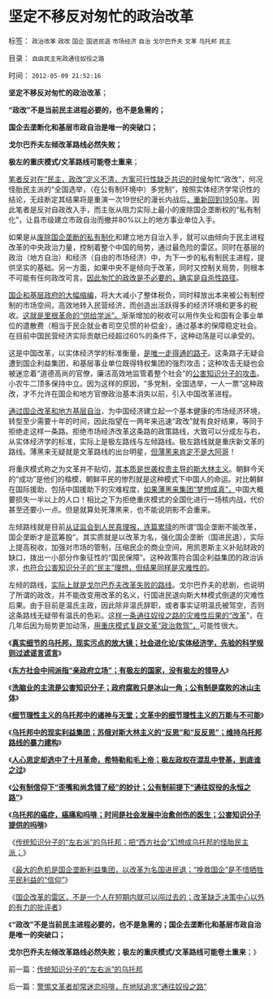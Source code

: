 # 坚定不移反对匆忙的政治改革

标签： `政治改革` `政改` `国企` `国进民退` `市场经济` `自治` `戈尔巴乔夫` `文革` `乌托邦` `民主` 

目录： `自由民主宪政通往奴役之路`

时间： `2012-05-09 21:52:16`

**坚定不移反对匆忙的政治改革**；

**“政改”不是当前民主进程必要的，也不是急需的；**

**国企去垄断化和基层市政自治是唯一的突破口；**

**戈尔巴乔夫左倾改革路线必然失败；**

**极左的重庆模式/文革路线可能卷土重来**；

[笔者反对在“民主，政改”定义不清，方案可行性缺乏共识的时侯](../../../2010/11/3/“政治改革”必须首先在法学中精确定义.md)匆忙“政改”，何况怪胎民主派的“全国选举，（在公有制环境中）多党制”，按照实体经济学常识性的结论，无歧断定其结果将是重演一次19世纪的漫长内战后[，重新回到1950年](../../../2012/5/8/细节理性主义乌托邦的忆苦思甜.md)。因此笔者是反对自政改入手，而主张从阻力实际上最小的废除国企垄断权的“私有制化”，让县市级建立市政自治而撤并80%以上的地方事业单位入手。

如果是从[废除国企垄断的私有制化](../../../2012/5/8/国企改革的雷区，不是容易闯过去的.md)和建立地方自治入手，就可以由倾向于民主进程改革的中央政治力量，控制着整个中国的局势，通过最危险的雷区。同时在基层的政治（地方自治）和经济（自由的市场经济）中，为下一步的私有制民主进程，提供坚实的基础。另一方面，如果中央不是倾向于改革，同时又控制关局势，则根本不可能有任何政改可言。[因此匆忙的政改是不必要的，确实是自杀性路径](../../../2011/10/30/脱离私有制的“民主”将毁于民粹冲击波.md)。

[国企和基层政府的大幅缩编](../../../2010/4/28/大道无为：任何历史和现实的政策必须顺势而为.md)，将大大减小了整体税负，同时释放出本来被公有制控制的市场空间，高效地转入民营经济，而创造出活跃得多的经济环境和更多的税收。[这就是里根革命的“供给学派”。](../../../2011/8/12/里根减税灭苏联.md)渐渐增加的税收可以用作失业和国有企事业单位的遣散费（相当于民企就业者司空见惯的补偿金），通过基本的保障稳定社会。在目前中国民营经济实际贡献已经超过60%的条件下，这种动荡是可以承受的。

这是中国改革，以实体经济学的标准衡量，[是唯一走得通的路子](../../../2012/2/23/民主改革者要有勇气“海宇天空独往来”.md)。这条路子无疑会遭到国企利益集团，和基层事业单位既得特权集团的强烈攻击；这种攻击无疑也会被迷恋着“道德高尚的官僚，廉洁高效地监管着整个社会”的[公害知识分子的攻击](../../../2012/5/8/乌托邦的元首，形象总是无可奈何花落去.md)。小农牛二顶多保持中立。因为这样的原因，“多党制，全国选举，一人一票”这种政改，才不允许在国企和地方官僚政治基本消失以前，引入中国改革进程。

[通过国企改革和地方基层自治](../../../2012/1/7/特色民主派不愿承认中国的民主努力.md)，为中国经济建立起一个基本健康的市场经济环境，转型至少需要十年的时间，因此指望在一两年来迅速“政改”就有良好结果，等同于拒绝走这样一条路。拒绝市场经济改革这条路的政策路线，大致可以分成左与右，从实体经济学的标准，实际上是极左路线与左倾路线。极左路线就是重庆新文革的路线。薄黑来无疑就是文革路线的出台明星，[但薄黑来肯定不是大阿哥](http://hi.baidu.com/darthchn/blog/item/ece86d3e53c4b7e27d1e71b6.html)！

将重庆模式称之为文革并不贴切，[其本质是世袭权贵主导的斯大林主义](../../../2012/5/7/乌托邦中的现实利益集团.md)。朝鲜今天的“成功”是他们的楷模，朝鲜平民的惨烈就是这种模式下中国人的命运。对比朝鲜在国际援助，包括中国援助下的灾难程度，[如果薄黑来集团“梦想成真”，](../../../2012/1/7/金正恩同学当班长的政治价值.md)中国大概要损失一半以上的人口！相比之下为拒绝重庆模式的全国化进行一场核内战，代价甚至还要小一点。但是就算处死薄黑来，也不能说阴影不会重来。

左倾路线就是目前[从证监会到人民真理报，连篇累牍](../../../2012/5/8/妖魔化跨国公司的国企民族主义；.md)的所谓“国企垄断不能改革，国企垄断才是蓝筹股”。其实质就是以改革为名，强化国企垄断（国进民退），实际上提高税收，加强对市场的管制，压缩民企的商业空间，用凯恩斯主义补贴财政的缺口，拨出一小部分作象征性的“国民保障”。这种政策符合国企利益集团的政治诉求，[也符合公害知识分子的“民主”理想，但结果同样是灾难性的](../../../2012/5/6/洗脑业的主流是公害知识分子.md)。

左倾的路线，[实际上就是戈尔巴乔夫改革失败的路线](../../../2012/3/16/戈尔巴乔夫公开化是经验还是教训？.md)。戈尔巴乔夫的悲剧，也说明了所谓的政改，并不能改变用改革的名义，行国进民退向斯大林模式倒退的灾难性后果。由于目前是温氏主政，因此除非温氏辞职，或者事实证明温氏被驾空，否则这条路线无疑带有温氏的色彩。这[样一条通往奴役之路的灾难性后果的“改革](../../../2012/3/30/国产公知普遍愚昧，仅有“改变”的共识；.md)”，在几年后因为局势更加动荡，[用重庆模式复辟文革“政治救驾”，](../../../2012/4/28/文革和斯大林主义中的被告人利益.md)可能性很大。

《[**真实细节的乌托邦，现实污点的放大镜；社会进化论/实体经济学，先验的科学规则过滤谣言谎言**](../../../2012/5/6/真实细节的乌托邦，现实污点的放大镜；.md)》

《[**东方社会中间派指“亲政府立场”；有极左的国家，没有极左的领导人**](../../../2012/5/6/有极左的国家，没有极左的领导人；.md)》

《[**洗脑业的主流是公害知识分子；政府腐败只是冰山一角；公有制是腐败的冰山主体**](../../../2012/5/6/洗脑业的主流是公害知识分子.md)》

《[**细节理性主义的乌托邦中的诸神与天堂；文革中的细节理性主义的万能与不可能**](../../../2012/5/7/乌托邦的诸神与天堂.md)》

《[**乌托邦中的现实利益集团；苏俄对斯大林主义的“反思”和“反反思”；维持乌托邦路线的暴力建构**](../../../2012/5/7/乌托邦中的现实利益集团.md)》

《[**人心思定却选中了十月革命，希特勒和毛上帝；极左政权在混乱中登基，到底谁之过**](../../../2012/5/8/细节理性主义乌托邦的忆苦思甜.md)》

《[**公有制信仰下“歪嘴和尚念错了经”的妙计；公有制前提下“通往奴役的永恒之路”**](../../../2012/5/8/乌托邦的元首，形象总是无可奈何花落去.md)》

《[**乌托邦的癌症，癌痛和吗啡；时间是社会发展中治愈创伤的医生；公害知识分子提供的吗啡**](../../../2012/5/9/乌托邦的癌症，癌痛和吗啡.md)》

《[传统知识分子的“左右派”的乌托邦；把“西方社会”幻想成乌托邦的怪胎民主派；](../../../2012/5/9/传统知识分子的“左右派”的乌托邦.md)》

《[最大的危机是国企垄断利益集团，以改革为名国进民退；“挽救国企”是不惜牺牲平民利益的“信仰”](../../../2012/5/8/妖魔化跨国公司的国企民族主义；.md)》

《[国企改革的雷区，不是一个人在短期内就可以闯过去的；改革缺乏决策中心以外的有力的批评者](../../../2012/5/8/国企改革的雷区，不是容易闯过去的.md)》

《**“政改”不是当前民主进程必要的，也不是急需的；国企去垄断化和基层市政自治是唯一的突破口；**

**戈尔巴乔夫左倾改革路线必然失败；极左的重庆模式/文革路线可能卷土重来**；》



前一篇：[传统知识分子的“左右派”的乌托邦](../../../2012/5/9/传统知识分子的“左右派”的乌托邦.md)

后一篇：[警惕文革者却常迷恋吗啡，在地狱追求“通往奴役之路”](../../../2012/5/10/警惕文革者却常迷恋吗啡，在地狱追求“通往奴役之路”.md)